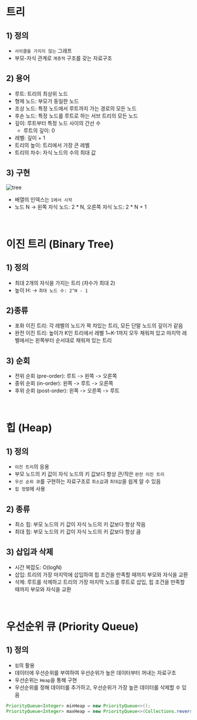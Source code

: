 # 트리

## 1) 정의

* `사이클을 가지지 않는` 그래프
* 부모-자식 관계로 `계층적` 구조를 갖는 자료구조

## 2) 용어

* 루트: 트리의 최상위 노드
* 형제 노드: 부모가 동일한 노드
* 조상 노드: 특정 노드에서 루트까지 가는 경로의 모든 노드
* 후손 노드: 특정 노드를 루트로 하는 서브 트리의 모든 노드
* 깊이: 루트부터 특정 노드 사이의 간선 수
  * 루트의 깊이: 0
* 레벨: 깊이 + 1
* 트리의 높이: 트리에서 가장 큰 레벨
* 트리의 차수: 자식 노드의 수의 최대 값

## 3) 구현

![tree](https://user-images.githubusercontent.com/38900338/130806325-95537a03-fe8f-488f-807c-5fe80aa34e23.JPG)

* 배열의 인덱스는 `1에서 시작`
* 노드 N -> 왼쪽 자식 노드: 2 * N, 오른쪽 자식 노드: 2 * N + 1

<br>

# 이진 트리 (Binary Tree)

## 1) 정의

* 최대 2개의 자식을 가지는 트리 (차수가 최대 2)
* 높이 H: -> `최대 노드 수: 2^H - 1`

## 2)종류

* 포화 이진 트리: 각 레벨의 노드가 꽉 차있는 트리, 모든 단말 노드의 깊이가 같음
* 완전 이진 트리: 높이가 K인 트리에서 레벨 1~K-1까지 모두 채워져 있고 마지막 레벨에서는 왼쪽부터 순서대로 채워져 있는 트리

## 3) 순회

* 전위 순회 (pre-order): 루트 -> 왼쪽 -> 오른쪽
* 중위 순회 (in-order): 왼쪽 -> 루트 -> 오른쪽
* 후위 순회 (post-order): 왼쪽 -> 오른쪽 -> 루트

<br>

# 힙 (Heap)

## 1) 정의

* `이진 트리`의 응용
* 부모 노드의 키 값이 자식 노드의 키 값보다 항상 큰/작은 `완전 이진 트리`
* `우선 순위 큐`를 구현하는 자료구조로 `최소값`과 `최대값`을 쉽게 알 수 있음
* `힙 정렬`에 사용

## 2) 종류

* 최소 힙: 부모 노드의 키 값이 자식 노드의 키 값보다 항상 작음
* 최대 힙: 부모 노드의 키 값이 자식 노드의 키 값보다 항상 큼

## 3) 삽입과 삭제  

* 시간 복잡도: O(logN)
* 삽입: 트리의 가장 마지막에 삽입하여 힙 조건을 만족할 때까지 부모와 자식을 교환
* 삭제: 루트를 삭제하고 트리의 가장 마지막 노드를 루트로 삽입, 힙 조건을 만족할 때까지 부모와 자식을 교환

<br>

# 우선순위 큐 (Priority Queue)

## 1) 정의

* `힙`의 활용
* 데이터에 우선순위를 부여하여 우선순위가 높은 데이터부터 꺼내는 자료구조
* 우선순위는 `Heap`을 통해 구현
* 우선순위를 정해 데이터를 추가하고, 우선순위가 가장 높은 데이터를 삭제할 수 있음

```java
PriorityQueue<Integer> minHeap = new PriorityQueue<>();
PriorityQueue<Integer> maxHeap = new PriorityQueue<>(Collections.reverseOrder());
```
